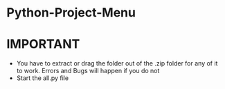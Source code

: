 # Python-Project-Menu

# IMPORTANT
- You have to extract or drag the folder out of the .zip folder for any of it to work. Errors and Bugs will happen if you do not
- Start the all.py file